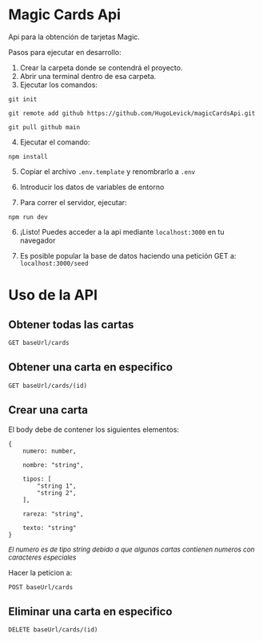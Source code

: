 # Magic Cards Api

Api para la obtención de tarjetas Magic.

Pasos para ejecutar en desarrollo:

1. Crear la carpeta donde se contendrá el proyecto.
2. Abrir una terminal dentro de esa carpeta.
3. Ejecutar los comandos:

```
git init
```

```
git remote add github https://github.com/HugoLevick/magicCardsApi.git
```

```
git pull github main
```

4. Ejecutar el comando:

```
npm install
```

5. Copiar el archivo `.env.template` y renombrarlo a `.env`

6. Introducir los datos de variables de entorno

7. Para correr el servidor, ejecutar:

```
npm run dev
```

6. ¡Listo! Puedes acceder a la api mediante `localhost:3000` en tu navegador

7. Es posible popular la base de datos haciendo una petición GET a: `localhost:3000/seed`

# Uso de la API

## Obtener todas las cartas

```
GET baseUrl/cards
```

## Obtener una carta en especifico

```
GET baseUrl/cards/(id)
```

## Crear una carta

El body debe de contener los siguientes elementos:

```
{
    numero: number,

    nombre: "string",

    tipos: [
        "string 1",
        "string 2",
    ],

    rareza: "string",

    texto: "string"
}
```

<font size = "2">_El numero es de tipo string debido a que algunas cartas contienen numeros con caracteres especiales_</font>

Hacer la peticion a:

```
POST baseUrl/cards
```

## Eliminar una carta en especifico

```
DELETE baseUrl/cards/(id)
```
